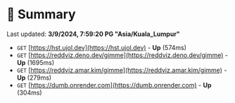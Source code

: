 # 📖 Summary
Last updated: **3/9/2024, 7:59:20 PG "Asia/Kuala_Lumpur"**

- `GET` [https://hst.ujol.dev](https://hst.ujol.dev) - **Up** (574ms)
- `GET` [https://reddviz.deno.dev/gimme](https://reddviz.deno.dev/gimme) - **Up** (1695ms)
- `GET` [https://reddviz.amar.kim/gimme](https://reddviz.amar.kim/gimme) - **Up** (279ms)
- `GET` [https://dumb.onrender.com](https://dumb.onrender.com) - **Up** (304ms)
